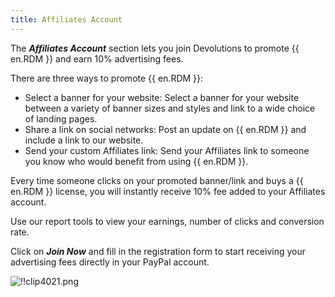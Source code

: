 ```yaml
---
title: Affiliates Account
---
```

The ***Affiliates Account*** section lets you join Devolutions to promote {{ en.RDM }} and earn 10% advertising fees.  

There are three ways to promote {{ en.RDM }}:  

* Select a banner for your website: Select a banner for your website between a variety of banner sizes and styles and link to a wide choice of landing pages. 
* Share a link on social networks: Post an update on {{ en.RDM }} and include a link to our website. 
* Send your custom Affiliates link: Send your Affiliates link to someone you know who would benefit from using {{ en.RDM }}.  

Every time someone clicks on your promoted banner/link and buys a {{ en.RDM }} license, you will instantly receive 10% fee added to your Affiliates account.  

Use our report tools to view your earnings, number of clicks and conversion rate.  

Click on ***Join Now*** and fill in the registration form to start receiving your advertising fees directly in your PayPal account.   

![!!clip4021.png](https://webdevolutions.azureedge.net/docs/en/cloud/clip4021.png) 
